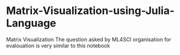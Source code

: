# Matrix-Visualization-using-Julia-Language
Matrix Visualization 
The question asked by ML4SCI organisation for evalouation is very similar to this notebook
